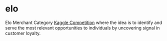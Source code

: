 # elo
Elo Merchant Category
[Kaggle Competition](https://www.kaggle.com/c/elo-merchant-category-recommendation) where the idea is to identify and serve the most relevant opportunities to individuals by uncovering signal in customer loyalty.
